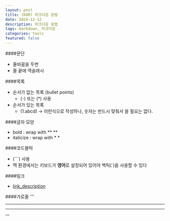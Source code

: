```yaml
---
layout: post
title: (KOR) 마크다운 문법 
date: 2024-12-12
description: 마크다운 문법
tags: markdown, 마크다운
categories: tools
featured: false
---
```


####문단
- 줄바꿈을 두번
- 줄 끝에 역슬래시

####목록
- 순서가 없는 목록 (bullet points)
  - (-) 또는 (*) 사용
- 순서가 있는 목록
  - (1.abcd) -> 이런식으로 작성하나, 숫자는 반드시  맞춰서 쓸 필요는 없다.

####글자 모양
- bold : wrap with ** **
- italicize : wrap with * *

####코드블럭
- (```) 사용
- 맥 환경에서는 키보드가 **영어**로 설정되어 있어야 백틱(`)을 사용할 수 있다
  

####링크
- [link_description](url)

####가로줄
'''
***
- - -
'''